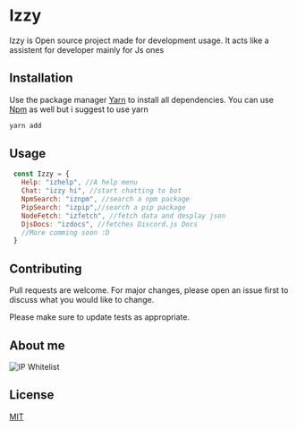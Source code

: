 # Izzy

Izzy is Open source project made for development usage. It acts like a assistent for developer mainly for Js ones

## Installation

Use the package manager [Yarn](https://yarnpkg.com/) to install all dependencies. You can use [Npm](https://www.npmjs.com/) as well but i suggest to use yarn

```bash
yarn add 
```

## Usage 

```js
 const Izzy = {
   Help: "izhelp", //A help menu
   Chat: "izzy hi", //start chatting to bot
   NpmSearch: "iznpm", //search a npm package 
   PipSearch: "izpip",//search a pip package
   NodeFetch: "izfetch", //fetch data and desplay json
   DjsDocs: "izdocs", //fetches Discord.js Docs
   //More comming soon :D
 }
```

## Contributing
Pull requests are welcome. For major changes, please open an issue first to discuss what you would like to change.

Please make sure to update tests as appropriate.

## About me


![IP Whitelist](https://cdn.discordapp.com/attachments/828653963083251793/829221730010005544/carbon.png)

## License
[MIT](https://choosealicense.com/licenses/mit/)